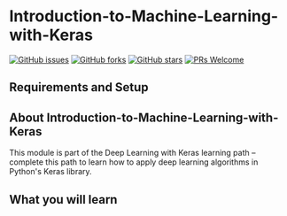 # Introduction-to-Machine-Learning-with-Keras

[![GitHub issues](https://img.shields.io/github.com/Develop-Packt/Introduction-to-Machine-Learning-with-Keras.svg)](https://github.com/Develop-Packt/Introduction-to-Machine-Learning-with-Keras/issues)
[![GitHub forks](https://img.shields.io/github/forks/Develop-Packt/Introduction-to-Machine-Learning-with-Keras.svg)](https://github.com/Develop-Packt/Introduction-to-Machine-Learning-with-Keras/network)
[![GitHub stars](https://img.shields.io/github/stars/Develop-Packt/Introduction-to-Machine-Learning-with-Keras.svg)](https://github.com/Develop-Packt/Introduction-to-Machine-Learning-with-Keras/stargazers)
[![PRs Welcome](https://img.shields.io/badge/PRs-welcome-brightgreen.svg)](https://github.com/Develop-Packt/Introduction-to-Machine-Learning-with-Keras/pulls)

## Requirements and Setup


## About Introduction-to-Machine-Learning-with-Keras
This module is part of the Deep Learning with Keras learning path – complete this path to learn how to apply deep learning algorithms in Python's Keras library.

## What you will learn
